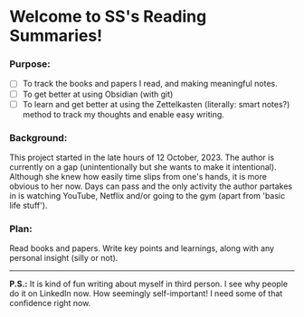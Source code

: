 # Welcome to SS's Reading Summaries!

### Purpose:
- [ ] To track the books and papers I read, and making meaningful notes.
- [ ] To get better at using Obsidian (with git)
- [ ] To learn and get better at using the Zettelkasten (literally: smart notes?) method to track my thoughts and enable easy writing. 

### Background:
This project started in the late hours of 12 October, 2023. The author is currently on a gap (unintentionally but she wants to make it intentional). Although she knew how easily time slips from one's hands, it is more obvious to her now. Days can pass and the only activity the author partakes in is watching YouTube, Netflix and/or going to the gym (apart from 'basic life stuff'). 

### Plan:
Read books and papers. Write key points and learnings, along with any personal insight (silly or not).

---

**P.S.:** It is kind of fun writing about myself in third person. I see why people do it on LinkedIn now. How seemingly self-important! I need some of that confidence right now.
